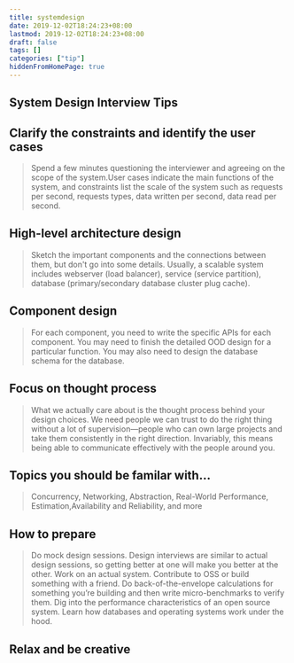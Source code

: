 ```yaml
---
title: systemdesign
date: 2019-12-02T18:24:23+08:00
lastmod: 2019-12-02T18:24:23+08:00
draft: false
tags: []
categories: ["tip"]
hiddenFromHomePage: true
---
```




## System Design Interview Tips

## Clarify the constraints and identify the user cases
> Spend a few minutes questioning the interviewer and agreeing on the scope of the system.User cases indicate the main functions of the system, and constraints list the scale of the system such as requests per second, requests types, data written per second, data read per second.

## High-level architecture design
> Sketch the important components and the connections between them, but don't go into some details. Usually, a scalable system includes webserver (load balancer), service (service partition), database (primary/secondary database cluster plug cache).

## Component design
> For each component, you need to write the specific APIs for each component. You may need to finish the detailed OOD design for a particular function. You may also need to design the database schema for the database.

## Focus on thought process
> What we actually care about is the thought process behind your design choices.
> We need people we can trust to do the right thing without a lot of supervision—people who can own large projects and take them consistently in the right direction. Invariably, this means being able to communicate effectively with the people around you.

## Topics you should be familar with...
> Concurrency, Networking, Abstraction, Real-World Performance, Estimation,Availability and Reliability, and more

## How to prepare
> Do mock design sessions. Design interviews are similar to actual design sessions, so getting better at one will make you better at the other.
> Work on an actual system. Contribute to OSS or build something with a friend.
> Do back-of-the-envelope calculations for something you’re building and then write micro-benchmarks to verify them.
> Dig into the performance characteristics of an open source system. 
> Learn how databases and operating systems work under the hood.

## Relax and be creative
